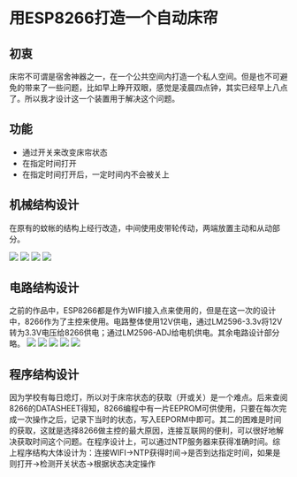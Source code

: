 # 用ESP8266打造一个自动床帘   

## 初衷
床帘不可谓是宿舍神器之一，在一个公共空间内打造一个私人空间。但是也不可避免的带来了一些问题，比如早上睁开双眼，感觉是凌晨四点钟，其实已经早上八点了。所以我才设计这一个装置用于解决这个问题。

## 功能
+ 通过开关来改变床帘状态
+ 在指定时间打开
+ 在指定时间打开后，一定时间内不会被关上

## 机械结构设计
在原有的蚊帐的结构上经行改造，中间使用皮带轮传动，两端放置主动和从动部分。

![](https://raw.githubusercontent.com/h1997l1997/Automatic-bed-curtain/blob/master/pic_video/_2019-Apr-11_11-00-56AM-000_CustomizedView2541721419_jpg.jpg)
![](https://raw.githubusercontent.com/h1997l1997/Automatic-bed-curtain/blob/master/pic_video/IMG_20190410_193629.jpg)
![](https://raw.githubusercontent.com/h1997l1997/Automatic-bed-curtain/blob/master/pic_video/IMG_20190410_194153.jpg)
![](https://raw.githubusercontent.com/h1997l1997/Automatic-bed-curtain/blob/master/pic_video/IMG_20190410_200548.jpg)

## 电路结构设计
之前的作品中，ESP8266都是作为WIFI接入点来使用的，但是在这一次的设计中，8266作为了主控来使用。电路整体使用12V供电，通过LM2596-3.3v将12V转为3.3V电压给8266供电；通过LM2596-ADJ给电机供电。其余电路设计部分略。
![](https://raw.githubusercontent.com/h1997l1997/Automatic-bed-curtain/blob/master/pic_video/IMG_20190313_122031.jpg)
![](https://raw.githubusercontent.com/h1997l1997/Automatic-bed-curtain/blob/master/pic_video/IMG_20190313_131816.jpg)
![](https://raw.githubusercontent.com/h1997l1997/Automatic-bed-curtain/blob/master/pic_video/IMG_20190313_131918.jpg)
![](https://raw.githubusercontent.com/h1997l1997/Automatic-bed-curtain/blob/master/pic_video/Schematic__Sheet-1_20190411191325.png)
![](https://raw.githubusercontent.com/h1997l1997/Automatic-bed-curtain/blob/master/pic_video/PCB_NEW-PCB_20190411191436.png)

## 程序结构设计
因为学校有每日熄灯，所以对于床帘状态的获取（开或关）是一个难点。后来查阅8266的DATASHEET得知，8266编程中有一片EEPROM可供使用，只要在每次完成一次操作之后，记录下当时的状态，写入EEPORM中即可。其二的困难是时间的获取，这就是选择8266做主控的最大原因，连接互联网的便利，可以很好地解决获取时间这个问题。在程序设计上，可以通过NTP服务器来获得准确时间。综上程序结构大体设计为：连接WIFI→NTP获得时间→是否到达指定时间，如果是则打开→检测开关状态→根据状态决定操作
